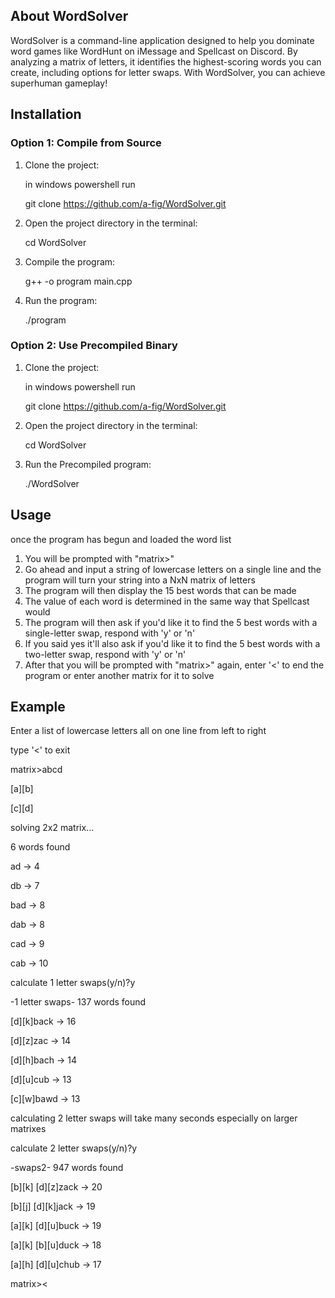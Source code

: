 ## About WordSolver
WordSolver is a command-line application designed to help you dominate word games like WordHunt on iMessage and Spellcast on Discord. By analyzing a matrix of letters, it identifies the highest-scoring words you can create, including options for letter swaps. With WordSolver, you can achieve superhuman gameplay!

## Installation
### Option 1: Compile from Source
1. Clone the project:
   
   in windows powershell run

   git clone https://github.com/a-fig/WordSolver.git
3. Open the project directory in the terminal:
   
   cd WordSolver
5. Compile the program:
   
   g++ -o program main.cpp
7. Run the program:
   
   ./program
### Option 2: Use Precompiled Binary
1. Clone the project:
   
   in windows powershell run

   git clone https://github.com/a-fig/WordSolver.git
3. Open the project directory in the terminal:
   
   cd WordSolver
5. Run the Precompiled program:
   
   ./WordSolver

## Usage
once the program has begun and loaded the word list
1. You will be prompted with "matrix>"
2. Go ahead and input a string of lowercase letters on a single line and the program will turn your string into a NxN matrix of letters
3. The program will then display the 15 best words that can be made
4. The value of each word is determined in the same way that Spellcast would
5. The program will then ask if you'd like it to find the 5 best words with a single-letter swap, respond with 'y' or 'n'
6. If you said yes it'll also ask if you'd like it to find the 5 best words with a two-letter swap, respond with 'y' or 'n'
7. After that you will be prompted with "matrix>" again, enter '<' to end the program or enter another matrix for it to solve


## Example
Enter a list of lowercase letters all on one line from left to right

type '<' to exit

matrix>abcd


[a][b]

[c][d]


solving 2x2 matrix...

6 words found

ad -> 4

db -> 7

bad -> 8

dab -> 8

cad -> 9

cab -> 10


calculate 1 letter swaps(y/n)?y

-1 letter swaps- 137 words found

[d][k]back -> 16

[d][z]zac -> 14

[d][h]bach -> 14

[d][u]cub -> 13

[c][w]bawd -> 13


calculating 2 letter swaps will take many seconds especially on larger matrixes

calculate 2 letter swaps(y/n)?y

-swaps2- 947 words found

[b][k] [d][z]zack -> 20

[b][j] [d][k]jack -> 19

[a][k] [d][u]buck -> 19

[a][k] [b][u]duck -> 18

[a][h] [d][u]chub -> 17


matrix><

